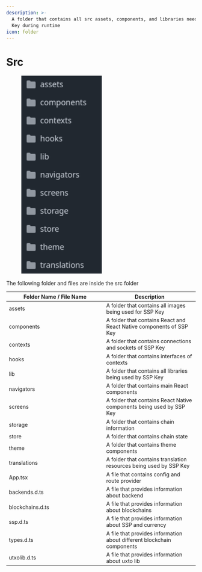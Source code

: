 ```yaml
---
description: >-
  A folder that contains all src assets, components, and libraries needed by SSP
  Key during runtime
icon: folder
---
```


# Src

<div align="left"><figure><img src="../../../.gitbook/assets/image (199).png" alt=""><figcaption></figcaption></figure></div>

The following folder and files are inside the src folder

<table><thead><tr><th width="245">Folder Name / File Name</th><th>Description</th></tr></thead><tbody><tr><td>assets</td><td>A folder that contains all images being used for SSP Key</td></tr><tr><td>components</td><td>A folder that contains React and React Native components of SSP Key</td></tr><tr><td>contexts</td><td>A folder that contains connections and sockets of SSP Key</td></tr><tr><td>hooks</td><td>A folder that contains interfaces of contexts</td></tr><tr><td>lib</td><td>A folder that contains all libraries being used by SSP Key</td></tr><tr><td>navigators</td><td>A folder that contains main React components</td></tr><tr><td>screens</td><td>A folder that contains React Native components being used by SSP Key</td></tr><tr><td>storage</td><td>A folder that contains chain information</td></tr><tr><td>store</td><td>A folder that contains chain state</td></tr><tr><td>theme</td><td>A folder that contains theme components</td></tr><tr><td>translations</td><td>A folder that contains translation resources being used by SSP Key</td></tr><tr><td>App.tsx</td><td>A file that contains config and route provider</td></tr><tr><td>backends.d.ts</td><td>A file that provides information about backend</td></tr><tr><td>blockchains.d.ts</td><td>A file that provides information about blockchains</td></tr><tr><td>ssp.d.ts</td><td>A file that provides information about SSP and currency</td></tr><tr><td>types.d.ts</td><td>A file that provides information about different blockchain components</td></tr><tr><td>utxolib.d.ts</td><td>A file that provides information about uxto lib</td></tr></tbody></table>
